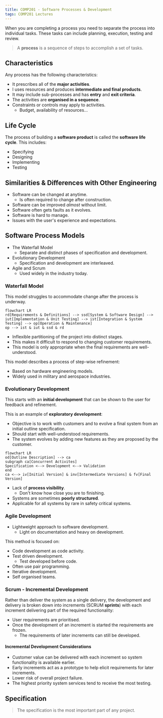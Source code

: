 ```yaml
---
title: COMP201 - Software Processes & Development
tags: COMP201 Lectures
---
```

When you are completing a process you need to separate the process into individual tasks. These tasks can include planning, execution, testing and review.

> A **process** is a sequence of steps to accomplish a set of tasks.

## Characteristics
Any process has the following characteristics:

* It prescribes all of the **major activities**.
* I uses resources and produces **intermediate and final products**.
* It may include sub-processes and has **entry** and **exit criteria**.
* The activities are **organised in a sequence**.
* Constraints or controls may apply to activities.
	* Budget, availability of resources...

## Life Cycle
The process of building a **software product** is called the **software life cycle**. This includes:

* Specifying
* Designing
* Implementing
* Testing

## Similarities & Differences with Other Engineering

* Software can be changed at anytime.
	* Is often required to change after construction.
* Software can be improved *almost* without limit.
* Software often gets faults as it evolves.
* Software is hard to manage.
* Issues with the user's experience and expectations.

## Software Process Models
* The Waterfall Model
	* Separate and distinct phases of specification and development.
* Evolutionary Development
	* Specification and development are interleaved.
* Agile and Scrum
	* Used widely in the industry today.

### Waterfall Model
This model struggles to accommodate change after the process is underway.

```mermaid
flowchart LR
rd[Requirements & Definitions] --> ssd[System & Software Design] --> iut[Implementation & Unit Testing] --> ist[Integration & System Testing] --> op[Operation & Maintenance]
op --> ist & iut & ssd & rd
```

* Inflexible partitioning of the project into distinct stages.
* This makes it difficult to respond to changing customer requirements.
* This model is only appropriate when the final requirements are well-understood.

This model describes a process of step-wise refinement:

* Based on hardware engineering models.
* Widely used in military and aerospace industries.

### Evolutionary Development
This starts with an **initial development** that can be shown to the user for feedback and refinement.

This is an example of **exploratory development**:

* Objective is to work with customers and to evolve a final system from an initial outline specification.
* Should start with well-understood requirements.
* The system evolves by adding new features as they are proposed by the customer.

```mermaid
flowchart LR
od[Outline Description] --> ca
subgraph ca[Concurrent Activites]
Specification <--> Development <--> Validation
end
ca <--> iv[Initial Version] & inv[Intermediate Versions] & fv[Final Version]
```

* Lack of **process visibility**.
	* Don't know how close you are to finishing.
* Systems are sometimes **poorly structured**.
* Applicable for all systems by rare in safety critical systems.

### Agile Development

* Lightweight approach to software development.
	* Light on documentation and heavy on development.

This method is focused on:

* Code development as code activity.
* Test driven development.
	* Test developed before code.
* Often use pair programming.
* Iterative development.
* Self organised teams.

### Scrum - Incremental Development
Rather than deliver the system as a single delivery, the development and delivery is broken down into increments (SCRUM **sprints**) with each increment delivering part of the required functionality:

* User requirements are prioritised.
* Once the development of an increment is started the requirements are frozen.
	* The requirements of later increments can still be developed.
	
#### Incremental Development Considerations

* Customer value can be delivered with each increment so system functionality is available earlier.
* Early increments act as a prototype to help elicit requirements for later increments.
* Lower risk of overall project failure.
* The highest priority system services tend to receive the most testing.

## Specification
> The specification is the most important part of any project.